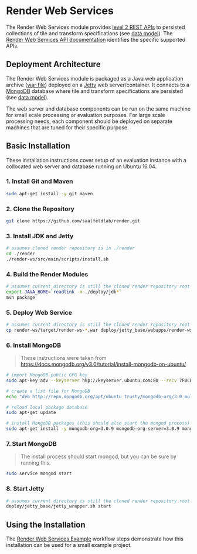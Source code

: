 # Render Web Services
The Render Web Services module provides [level 2 REST APIs] to persisted collections of tile and 
transform specifications (see [data model]).  The [Render Web Services API documentation] identifies 
the specific supported APIs.     

## Deployment Architecture
The Render Web Services module is packaged as a Java web application archive ([war file]) deployed 
on a [Jetty] web server/container.  It connects to a [MongoDB] database where tile and transform 
specifications are persisted (see [data model]).

The web server and database components can be run on the same machine for small scale processing or 
evaluation purposes.  For large scale processing needs, each component should be deployed on separate 
machines that are tuned for their specific purpose.

## Basic Installation
These installation instructions cover setup of an evaluation instance with a collocated web server and 
database running on Ubuntu 16.04.  

### 1. Install Git and Maven
```bash
sudo apt-get install -y git maven
```
### 2. Clone the Repository
```bash
git clone https://github.com/saalfeldlab/render.git
```
### 3. Install JDK and Jetty
```bash
# assumes cloned render repository is in ./render
cd ./render
./render-ws/src/main/scripts/install.sh
```
### 4. Build the Render Modules
```bash
# assumes current directory is still the cloned render repository root (./render)
export JAVA_HOME=`readlink -m ./deploy/jdk*`
mvn package
```
### 5. Deploy Web Service
```bash
# assumes current directory is still the cloned render repository root (./render)
cp render-ws/target/render-ws-*.war deploy/jetty_base/webapps/render-ws.war
```
### 6. Install MongoDB
> These instructions were taken from <https://docs.mongodb.org/v3.0/tutorial/install-mongodb-on-ubuntu/>

```bash
# import MongoDB public GPG key
sudo apt-key adv --keyserver hkp://keyserver.ubuntu.com:80 --recv 7F0CEB10

# create a list file for MongoDB
echo "deb http://repo.mongodb.org/apt/ubuntu trusty/mongodb-org/3.0 multiverse" | sudo tee /etc/apt/sources.list.d/mongodb-org-3.0.list

# reload local package database
sudo apt-get update

# install MongoDB packages (this should also start the mongod process)
sudo apt-get install -y mongodb-org=3.0.9 mongodb-org-server=3.0.9 mongodb-org-shell=3.0.9 mongodb-org-mongos=3.0.9 mongodb-org-tools=3.0.9
```

### 7. Start MongoDB
> The install process should start mongod, but you can be sure by running this.

```bash
sudo service mongod start
```

### 8. Start Jetty
```bash
# assumes current directory is still the cloned render repository root (./render)
deploy/jetty_base/jetty_wrapper.sh start
```

## Using the Installation
The [Render Web Services Example] workflow steps demonstrate how this installation can be used for a 
small example project.


  [data model]: <data-model.md>
  [Jetty]: <https://eclipse.org/jetty/>
  [level 2 REST APIs]: <http://martinfowler.com/articles/richardsonMaturityModel.html>
  [MongoDB]: <https://www.mongodb.org/>
  [Render Web Services API documentation]: <render-ws-api/render-ws-api.md>
  [Render Web Services Example]: <render-ws-example.md>
  [Swagger UI]: <http://swagger.io/swagger-ui/>
  [war file]: <https://docs.oracle.com/javaee/7/tutorial/packaging003.htm>